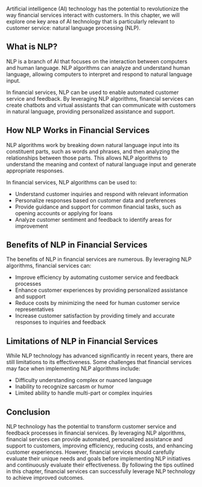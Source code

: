 
Artificial intelligence (AI) technology has the potential to revolutionize the way financial services interact with customers. In this chapter, we will explore one key area of AI technology that is particularly relevant to customer service: natural language processing (NLP).

What is NLP?
------------

NLP is a branch of AI that focuses on the interaction between computers and human language. NLP algorithms can analyze and understand human language, allowing computers to interpret and respond to natural language input.

In financial services, NLP can be used to enable automated customer service and feedback. By leveraging NLP algorithms, financial services can create chatbots and virtual assistants that can communicate with customers in natural language, providing personalized assistance and support.

How NLP Works in Financial Services
-----------------------------------

NLP algorithms work by breaking down natural language input into its constituent parts, such as words and phrases, and then analyzing the relationships between those parts. This allows NLP algorithms to understand the meaning and context of natural language input and generate appropriate responses.

In financial services, NLP algorithms can be used to:

* Understand customer inquiries and respond with relevant information
* Personalize responses based on customer data and preferences
* Provide guidance and support for common financial tasks, such as opening accounts or applying for loans
* Analyze customer sentiment and feedback to identify areas for improvement

Benefits of NLP in Financial Services
-------------------------------------

The benefits of NLP in financial services are numerous. By leveraging NLP algorithms, financial services can:

* Improve efficiency by automating customer service and feedback processes
* Enhance customer experiences by providing personalized assistance and support
* Reduce costs by minimizing the need for human customer service representatives
* Increase customer satisfaction by providing timely and accurate responses to inquiries and feedback

Limitations of NLP in Financial Services
----------------------------------------

While NLP technology has advanced significantly in recent years, there are still limitations to its effectiveness. Some challenges that financial services may face when implementing NLP algorithms include:

* Difficulty understanding complex or nuanced language
* Inability to recognize sarcasm or humor
* Limited ability to handle multi-part or complex inquiries

Conclusion
----------

NLP technology has the potential to transform customer service and feedback processes in financial services. By leveraging NLP algorithms, financial services can provide automated, personalized assistance and support to customers, improving efficiency, reducing costs, and enhancing customer experiences. However, financial services should carefully evaluate their unique needs and goals before implementing NLP initiatives and continuously evaluate their effectiveness. By following the tips outlined in this chapter, financial services can successfully leverage NLP technology to achieve improved outcomes.

